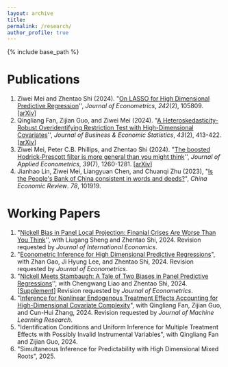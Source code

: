```yaml
---
layout: archive
title: 
permalink: /research/
author_profile: true 
---
```


{% include base_path %}

Publications
======

1. Ziwei Mei and Zhentao Shi (2024). "[On LASSO for High Dimensional Predictive Regression](https://www.sciencedirect.com/science/article/pii/S0304407624001556)'',  *Journal of Econometrics*, *242*(2), 105809. [[arXiv](https://arxiv.org/abs/2212.07052)]
2. Qingliang Fan, Zijian Guo, and Ziwei Mei (2024). "[A Heteroskedasticity-Robust Overidentifying Restriction Test with High-Dimensional Covariates](https://www.tandfonline.com/doi/full/10.1080/07350015.2024.2388654)'',  *Journal of Business & Economic Statistics*, *43*(2), 413-422. [[arXiv](https://arxiv.org/abs/2205.00171)] 
3. Ziwei Mei, Peter C.B. Phillips, and Zhentao Shi (2024). "[The boosted Hodrick‐Prescott filter is more general than you might think](https://onlinelibrary.wiley.com/doi/10.1002/jae.3086)'', *Journal of Applied Econometrics*, *39*(7), 1260-1281. [[arXiv](https://arxiv.org/abs/2209.09810)]
4. Jianhao Lin, Ziwei Mei, Liangyuan Chen, and Chuanqi Zhu (2023), "[Is the People's Bank of China consistent in words and deeds?](https://www.sciencedirect.com/science/article/pii/S1043951X23000044)", *China Economic Review*. *78*, 101919.



Working Papers
======

1. "[Nickell Bias in Panel Local Projection: Finanial Crises Are Worse Than You Think](https://arxiv.org/abs/2302.13455)'', with Liugang Sheng and Zhentao Shi, 2024. Revision requested by  *Journal of International Economics*. 
2. "[Econometric Inference for High Dimensional Predictive Regressions](https://arxiv.org/abs/2409.10030)", with Zhan Gao, Ji Hyung Lee, and Zhentao Shi, 2024. Revision requested by  *Journal of Econometrics*. 
3. "[Nickell Meets Stambaugh: A Tale of Two Biases in Panel Predictive Regressions](https://www.researchgate.net/publication/384869118_Nickell_Meets_Stambaugh_A_Tale_of_Two_Biases_in_Panel_Predictive_Regressions?channel=doi&linkId=670b278c68e0f20a611068ab&showFulltext=true)'', with Chengwang Liao and Zhentao Shi, 2024.  [[Supplement](https://www.researchgate.net/publication/384868607_Supplementary_Material_to_Nickell_Meets_Stambaugh_A_Tale_of_Two_Biases_in_Panel_Predictive_Regressions?channel=doi&linkId=670b1cd7dc91726ad38e47ac&showFulltext=true)] Revision requested by  *Journal of Econometrics*. 
4. "[Inference for Nonlinear Endogenous Treatment Effects Accounting for High-Dimensional Covariate Complexity](http://arxiv.org/abs/2310.08063)", with Qingliang Fan, Zijian Guo, and Cun-Hui Zhang, 2024. Revision requested by  *Journal of Machine Learning Research*. 
5. "Identification Conditions and Uniform Inference for Multiple Treatment Effects with Possibly Invalid Instrumental Variables", with Qingliang Fan and Zijian Guo, 2024.
6. "Simultaneous Inference for Predictability with High Dimensional Mixed Roots", 2025.
